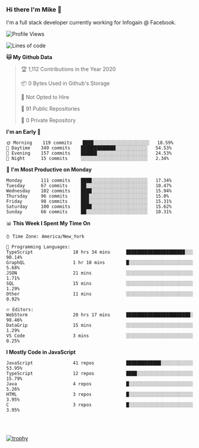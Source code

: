 ### Hi there I'm Mike 👋
I'm a full stack developer currently working for Infogain @ Facebook.

<!--START_SECTION:waka-->
![Profile Views](http://img.shields.io/badge/Profile%20Views-4-blue)

![Lines of code](https://img.shields.io/badge/From%20Hello%20World%20I%27ve%20Written-1.9%20million%20lines%20of%20code-blue)

**🐱 My Github Data** 

> 🏆 1,112 Contributions in the Year 2020
 > 
> 📦 0 Bytes Used in Github's Storage 
 > 
> 🚫 Not Opted to Hire
 > 
> 📜 91 Public Repositories
 > 
> 🔑 0 Private Repository 
 > 
**I'm an Early 🐤** 

```text
🌞 Morning    119 commits    ████░░░░░░░░░░░░░░░░░░░░░   18.59% 
🌆 Daytime    349 commits    █████████████░░░░░░░░░░░░   54.53% 
🌃 Evening    157 commits    ██████░░░░░░░░░░░░░░░░░░░   24.53% 
🌙 Night      15 commits     ░░░░░░░░░░░░░░░░░░░░░░░░░   2.34%

```
📅 **I'm Most Productive on Monday** 

```text
Monday       111 commits    ████░░░░░░░░░░░░░░░░░░░░░   17.34% 
Tuesday      67 commits     ██░░░░░░░░░░░░░░░░░░░░░░░   10.47% 
Wednesday    102 commits    ████░░░░░░░░░░░░░░░░░░░░░   15.94% 
Thursday     96 commits     ███░░░░░░░░░░░░░░░░░░░░░░   15.0% 
Friday       98 commits     ███░░░░░░░░░░░░░░░░░░░░░░   15.31% 
Saturday     100 commits    ████░░░░░░░░░░░░░░░░░░░░░   15.62% 
Sunday       66 commits     ██░░░░░░░░░░░░░░░░░░░░░░░   10.31%

```


📊 **This Week I Spent My Time On** 

```text
⌚︎ Time Zone: America/New_York

💬 Programming Languages: 
TypeScript               18 hrs 34 mins      ██████████████████████░░░   90.14% 
GraphQL                  1 hr 10 mins        █░░░░░░░░░░░░░░░░░░░░░░░░   5.68% 
JSON                     21 mins             ░░░░░░░░░░░░░░░░░░░░░░░░░   1.71% 
SQL                      15 mins             ░░░░░░░░░░░░░░░░░░░░░░░░░   1.29% 
Other                    11 mins             ░░░░░░░░░░░░░░░░░░░░░░░░░   0.92%

🔥 Editors: 
WebStorm                 20 hrs 17 mins      ████████████████████████░   98.46% 
DataGrip                 15 mins             ░░░░░░░░░░░░░░░░░░░░░░░░░   1.29% 
VS Code                  3 mins              ░░░░░░░░░░░░░░░░░░░░░░░░░   0.25%

```

**I Mostly Code in JavaScript** 

```text
JavaScript               41 repos            █████████████░░░░░░░░░░░░   53.95% 
TypeScript               12 repos            ████░░░░░░░░░░░░░░░░░░░░░   15.79% 
Java                     4 repos             █░░░░░░░░░░░░░░░░░░░░░░░░   5.26% 
HTML                     3 repos             █░░░░░░░░░░░░░░░░░░░░░░░░   3.95% 
C                        3 repos             █░░░░░░░░░░░░░░░░░░░░░░░░   3.95%

```



<!--END_SECTION:waka-->

##### &nbsp;
[![trophy](https://github-profile-trophy.vercel.app/?username=uptonm&theme=dracula)](https://github.com/ryo-ma/github-profile-trophy)
